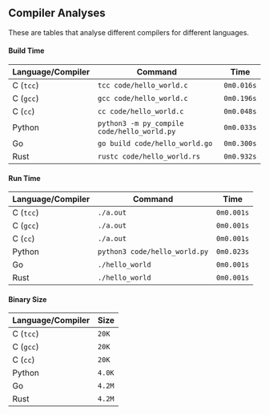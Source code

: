 ## Compiler Analyses

<!-- Please edit the `README.md.tmpl` file instead of the `README.md` -->

These are tables that analyse different compilers for different languages.

#### Build Time

|Language/Compiler|Command|Time|
|-----------------|-------|----|
|C (`tcc`)|`tcc code/hello_world.c`|`0m0.016s`|
|C (`gcc`)|`gcc code/hello_world.c`|`0m0.196s`|
|C (`cc`)|`cc code/hello_world.c`|`0m0.048s`|
|Python|`python3 -m py_compile code/hello_world.py`|`0m0.033s`|
|Go|`go build code/hello_world.go`|`0m0.300s`|
|Rust|`rustc code/hello_world.rs`|`0m0.932s`|

#### Run Time

|Language/Compiler|Command|Time|
|-----------------|-------|----|
|C (`tcc`)|`./a.out`|`0m0.001s`|
|C (`gcc`)|`./a.out`|`0m0.001s`|
|C (`cc`)|`./a.out`|`0m0.001s`|
|Python|`python3 code/hello_world.py`|`0m0.023s`|
|Go|`./hello_world`|`0m0.001s`|
|Rust|`./hello_world`|`0m0.001s`|

#### Binary Size

|Language/Compiler|Size|
|-----------------|----|
|C (`tcc`)|`20K`|
|C (`gcc`)|`20K`|
|C (`cc`)|`20K`|
|Python|`4.0K`|
|Go|`4.2M`|
|Rust|`4.2M`|
